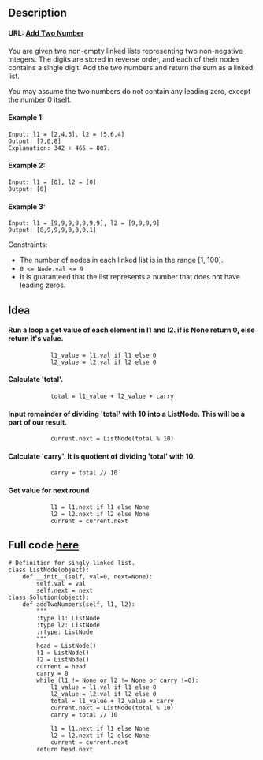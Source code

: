 ## Description
#### URL: [Add Two Number](ttps://leetcode.com/problems/add-two-numbers/)
You are given two non-empty linked lists representing two non-negative integers. The digits are stored in reverse order, and each of their nodes contains a single digit. Add the two numbers and return the sum as a linked list.

You may assume the two numbers do not contain any leading zero, except the number 0 itself.

#### Example 1:
```
Input: l1 = [2,4,3], l2 = [5,6,4]
Output: [7,0,8]
Explanation: 342 + 465 = 807.
```

#### Example 2:
```
Input: l1 = [0], l2 = [0]
Output: [0]
```

#### Example 3:
```
Input: l1 = [9,9,9,9,9,9,9], l2 = [9,9,9,9]
Output: [8,9,9,9,0,0,0,1]
```
Constraints:

+ The number of nodes in each linked list is in the range [1, 100].
+ ```0 <= Node.val <= 9```
+ It is guaranteed that the list represents a number that does not have leading zeros.

## Idea

#### Run a loop a get value of each element in l1 and l2. if is None return 0, else return it's value.
```
            l1_value = l1.val if l1 else 0
            l2_value = l2.val if l2 else 0
```
#### Calculate 'total'.
```
            total = l1_value + l2_value + carry
```
#### Input remainder of dividing 'total' with 10 into a ListNode. This will be a part of our result.
```
            current.next = ListNode(total % 10)
```
#### Calculate 'carry'. It is quotient of dividing 'total' with 10.
```
            carry = total // 10
```
#### Get value for next round
```
            l1 = l1.next if l1 else None
            l2 = l2.next if l2 else None
            current = current.next
```

## Full code [here](../AddTwoNumber/AddTwoNumber.py)

```
# Definition for singly-linked list.
class ListNode(object):
    def __init__(self, val=0, next=None):
        self.val = val
        self.next = next
class Solution(object):
    def addTwoNumbers(self, l1, l2):
        """
        :type l1: ListNode
        :type l2: ListNode
        :rtype: ListNode
        """
        head = ListNode()
        l1 = ListNode()
        l2 = ListNode()
        current = head
        carry = 0
        while (l1 != None or l2 != None or carry !=0):
            l1_value = l1.val if l1 else 0
            l2_value = l2.val if l2 else 0
            total = l1_value + l2_value + carry
            current.next = ListNode(total % 10)
            carry = total // 10

            l1 = l1.next if l1 else None
            l2 = l2.next if l2 else None
            current = current.next
        return head.next
```